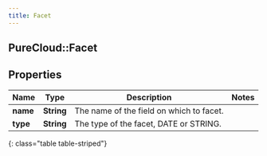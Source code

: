 ```yaml
---
title: Facet
---
```

## PureCloud::Facet

## Properties

|Name | Type | Description | Notes|
|------------ | ------------- | ------------- | -------------|
| **name** | **String** | The name of the field on which to facet. | |
| **type** | **String** | The type of the facet, DATE or STRING. | |
{: class="table table-striped"}


